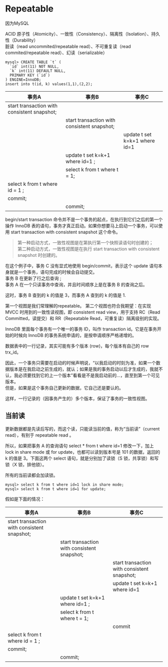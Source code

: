 # Repeatable

因为MySQL

ACID 原子性（Atomicity）、一致性（Consistency）、隔离性（Isolation）、持久性（Durability）  
脏读（read uncommited/repeatable read）、不可重复读（read commited/repeatable read）、幻读（serializable）

```{}
mysql> CREATE TABLE `t` (
  `id` int(11) NOT NULL,
  `k` int(11) DEFAULT NULL,
  PRIMARY KEY (`id`)
) ENGINE=InnoDB;
insert into t(id, k) values(1,1),(2,2);
```

| 事务A                                        | 事务B                                       | 事务C                         |
| ------------------------------------------- | ------------------------------------------- | ----------------------------- |
| start transaction with consistent snapshot; |                                             |                               |
|                                             | start transaction with consistent snapshot; |                               |
|                                             |                                             | update t set k=k+1 where id=1 |
|                                             | update t set k=k+1 where id=1 ;             |                               |
|                                             | select k from t where t = 1;                |                               |
| select k from t where id = 1 ;              |                                             |                               |
|                                commit;      |                                             |                               |
|                                             | commit;                                     |                               |

begin/start transaction 命令并不是一个事务的起点，在执行到它们之后的第一个操作 InnoDB 表的语句，事务才真正启动。如果你想要马上启动一个事务，可以使用 start transaction with consistent snapshot 这个命令。  

>第一种启动方式，一致性视图是在第执行第一个快照读语句时创建的；  
>第二种启动方式，一致性视图是在执行 start transaction with consistent snapshot 时创建的。  

在这个例子中，事务 C 没有显式地使用 begin/commit，表示这个 update 语句本身就是一个事务，语句完成的时候会自动提交。  
事务 B 在更新了行之后查询 ;  
事务 A 在一个只读事务中查询，并且时间顺序上是在事务 B 的查询之后。

这时，事务 B 查到的 k 的值是 3，而事务 A 查到的 k 的值是 1.

第一个视图是我们常理解的repeatable。
第二个视图也符合我期望：在实现 MVCC 时用到的一致性读视图，即 consistent read view，用于支持 RC（Read Committed，读提交）和 RR（Repeatable Read，可重复读）隔离级别的实现。  

InnoDB 里面每个事务有一个唯一的事务 ID，叫作 transaction id。它是在事务开始的时候向 InnoDB 的事务系统申请的，是按申请顺序严格递增的。  

数据表中的一行记录，其实可能有多个版本 (row)，每个版本有自己的 row trx_id。  

因此，一个事务只需要在启动的时候声明说，“以我启动的时刻为准，如果一个数据版本是在我启动之前生成的，就认；如果是我的事务启动以后才生成的，我就不认，我必须要找到它的上一个版本”看看是不是我启动前的...，直至到第一个可见版本。  
但是，如果是这个事务自己更新的数据，它自己还是要认的。  

这样，一行记录的（因事务产生的）多个版本，保证了事务的一致性视图。  

## 当前读

更新数据都是先读后写的，而这个读，只能读当前的值，称为“当前读”（current read），有别于 repeatable read 。

所以，如果把事务 A 的查询语句 select * from t where id=1 修改一下，加上 lock in share mode 或 for update，也都可以读到版本号是 101 的数据，返回的 k 的值是 3。下面这两个 select 语句，就是分别加了读锁（S 锁，共享锁）和写锁（X 锁，排他锁）。  

所有的当前读都会加读锁。

```{}
mysql> select k from t where id=1 lock in share mode;
mysql> select k from t where id=1 for update;
```

假如是下面的情况：

| 事务A                                        | 事务B                                       | 事务C                         |
| ------------------------------------------- | ------------------------------------------- | ----------------------------- |
| start transaction with consistent snapshot; |                                             |                               |
|                                             | start transaction with consistent snapshot; |                               |
|                                             |                                             | start transaction with consistent snapshot;|
|                                             |                                             | update t set k=k+1 where id=1 |
|                                             | update t set k=k+1 where id=1 ;             |                               |
|                                             | select k from t where t = 1;                |                               |
|                                             |                                             |  commit                       |
| select k from t where id = 1 ;              |                                             |                               |
|                                commit;      |                                             |                               |
|                                             | commit;                                     |                               |

